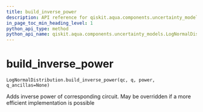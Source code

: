 ```yaml
---
title: build_inverse_power
description: API reference for qiskit.aqua.components.uncertainty_models.LogNormalDistribution.build_inverse_power
in_page_toc_min_heading_level: 1
python_api_type: method
python_api_name: qiskit.aqua.components.uncertainty_models.LogNormalDistribution.build_inverse_power
---
```


# build\_inverse\_power

<span id="qiskit.aqua.components.uncertainty_models.LogNormalDistribution.build_inverse_power" />

`LogNormalDistribution.build_inverse_power(qc, q, power, q_ancillas=None)`

Adds inverse power of corresponding circuit. May be overridden if a more efficient implementation is possible

